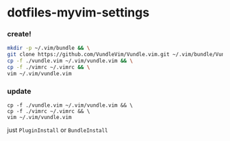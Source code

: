 # dotfiles-myvim-settings

### create!
```sh
mkdir -p ~/.vim/bundle && \
git clone https://github.com/VundleVim/Vundle.vim.git ~/.vim/bundle/Vundle.vim && \
cp -f ./vundle.vim ~/.vim/vundle.vim && \
cp -f ./vimrc ~/.vimrc && \
vim ~/.vim/vundle.vim
```

### update
```
cp -f ./vundle.vim ~/.vim/vundle.vim && \
cp -f ./vimrc ~/.vimrc && \
vim ~/.vim/vundle.vim
```

just ```PluginInstall``` or ```BundleInstall```
